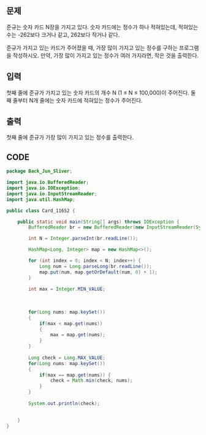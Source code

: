## 문제

준규는 숫자 카드 N장을 가지고 있다. 숫자 카드에는 정수가 하나 적혀있는데, 적혀있는 수는 -262보다 크거나 같고, 262보다 작거나 같다.

준규가 가지고 있는 카드가 주어졌을 때, 가장 많이 가지고 있는 정수를 구하는 프로그램을 작성하시오. 만약, 가장 많이 가지고 있는 정수가 여러 가지라면, 작은 것을 출력한다.

## 입력

첫째 줄에 준규가 가지고 있는 숫자 카드의 개수 N (1 ≤ N ≤ 100,000)이 주어진다. 둘째 줄부터 N개 줄에는 숫자 카드에 적혀있는 정수가 주어진다.

## 출력

첫째 줄에 준규가 가장 많이 가지고 있는 정수를 출력한다.



## CODE

```java
package Back_Jun_Sliver;

import java.io.BufferedReader;
import java.io.IOException;
import java.io.InputStreamReader;
import java.util.HashMap;

public class Card_11652 {

	public static void main(String[] args) throws IOException {
		BufferedReader br = new BufferedReader(new InputStreamReader(System.in));

		int N = Integer.parseInt(br.readLine());

		HashMap<Long, Integer> map = new HashMap<>();

		for (int index = 0; index < N; index++) {
			Long num = Long.parseLong(br.readLine());
			map.put(num, map.getOrDefault(num, 0) + 1);
		}
		
		int max = Integer.MIN_VALUE;
		
		
		
		for(Long nums: map.keySet())
		{
			if(max < map.get(nums))
			{
				max = map.get(nums);
			}
		}
		
		Long check = Long.MAX_VALUE;
		for(Long nums: map.keySet())
		{
			if(max == map.get(nums)) {
				check = Math.min(check, nums);
			}
		}
		
		System.out.println(check);
		

	}
}

```

